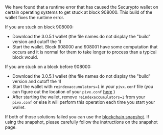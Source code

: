 We have found that a runtime error that has caused the Securypto wallet on certain operating systems to get stuck at block 908000. This build of the wallet fixes the runtime error.

If you are stuck on block 908000:
- Download the 3.0.5.1 wallet (the file names do not display the "build" version and cutoff the 1)
- Start the wallet. Block 908000 and 908001 have some computation that occurs and it is normal for them to take longer to process than a typical block would.

If you are stuck on a block before 908000:
- Download the 3.0.5.1 wallet (the file names do not display the "build" version and cutoff the 1)
- Start the wallet with `reindexaccumulators=1` in your `pivx.conf` file (you can figure out the location of your `pivx.conf` [here](https://pivx.freshdesk.com/support/solutions/articles/30000004664-where-are-my-wallet-dat-blockchain-and-configuration-conf-files-located-) )
- After starting the wallet, remove `reindexaccumulators=1` from your `pivx.conf` or else it will perform this operation each time you start your wallet.

If both of those solutions failed you can use the [blockchain snapshot](http://178.254.23.111/~pub/Securypto/Daily-Snapshots-Html/Securypto-Daily-Snapshots.html). If using the snapshot, please carefully follow the instructions on the snapshot page.